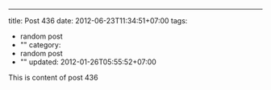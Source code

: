 ---
title: Post 436
date: 2012-06-23T11:34:51+07:00
tags:
  - random post
  - ""
category:
  - random post
  - ""
updated: 2012-01-26T05:55:52+07:00

This is content of post 436
